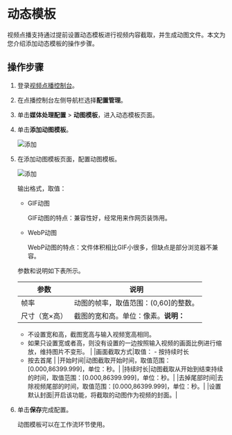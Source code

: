 # 动态模板

视频点播支持通过提前设置动态模板进行视频内容截取，并生成动图文件。本文为您介绍添加动态模板的操作步骤。

## 操作步骤

1.  登录[视频点播控制台](https://vod.console.aliyun.com/)。

2.  在点播控制台左侧导航栏选择**配置管理**。

3.  单击**媒体处理配置** \> **动图模板**，进入动态模板页面。

4.  单击**添加动图模板**。

    ![添加](https://static-aliyun-doc.oss-accelerate.aliyuncs.com/assets/img/zh-CN/7928955061/p182945.png)

5.  在添加动图模板页面，配置动图模板。

    ![添加](https://static-aliyun-doc.oss-accelerate.aliyuncs.com/assets/img/zh-CN/8620106061/p182955.png)

    输出格式，取值：

    -   GIF动图

        GIF动图的特点：兼容性好，经常用来作网页装饰用。

    -   WebP动图

        WebP动图的特点：文件体积相比GIF小很多，但缺点是部分浏览器不兼容。

    参数和说明如下表所示。

    |参数|说明|
    |--|--|
    |帧率|动图的帧率，取值范围：\(0,60\]的整数。|
    |尺寸（宽×高）|截图的宽和高。单位：像素。**说明：**

    -   不设置宽和高，截图宽高与输入视频宽高相同。
    -   如果只设置宽或者高，则没有设置的一边按照输入视频的画面比例进行缩放，维持图片不变形。 |
    |画面截取方式|取值：    -   按持续时长
    -   按去首尾 |
    |开始时间|动图截取开始时间，取值范围：\[0.000,86399.999\]，单位：秒。|
    |持续时长|动图截取从开始到结束持续的时间，取值范围：\[0.000,86399.999\]，单位：秒。|
    |去掉尾部时间|去除视频尾部的时间，取值范围：\[0.000,86399.999\]，单位：秒。|
    |设置默认封面|开启该功能，将截取的动图作为视频的封面。|

6.  单击**保存**完成配置。

    动图模板可以在工作流环节使用。


